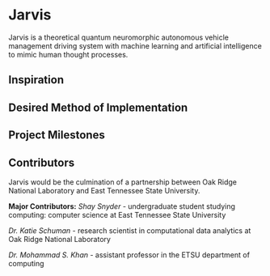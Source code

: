 # Jarvis

Jarvis is a theoretical quantum neuromorphic autonomous vehicle management driving system with
machine learning and artificial intelligence to mimic human thought processes.

## Inspiration

## Desired Method of Implementation

## Project Milestones

## Contributors

Jarvis would be the culmination of a partnership between Oak Ridge National Laboratory and East
Tennessee State University.

**Major Contributors:**
*Shay Snyder* - undergraduate student studying computing: computer science at East Tennessee
State University

*Dr. Katie Schuman* - research scientist in computational data analytics at Oak Ridge National
Laboratory

*Dr. Mohammad S. Khan* - assistant professor in the ETSU department of computing
